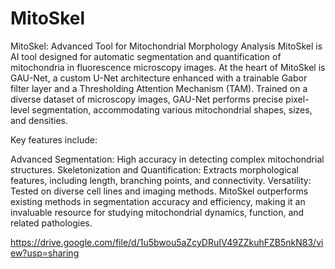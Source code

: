 # MitoSkel
MitoSkel: Advanced Tool for Mitochondrial Morphology Analysis
MitoSkel is AI tool designed for automatic segmentation and quantification of mitochondria in fluorescence microscopy images. At the heart of MitoSkel is GAU-Net, a custom U-Net architecture enhanced with a trainable Gabor filter layer and a Thresholding Attention Mechanism (TAM). Trained on a diverse dataset of microscopy images, GAU-Net performs precise pixel-level segmentation, accommodating various mitochondrial shapes, sizes, and densities.

Key features include:

Advanced Segmentation: High accuracy in detecting complex mitochondrial structures.
Skeletonization and Quantification: Extracts morphological features, including length, branching points, and connectivity.
Versatility: Tested on diverse cell lines and imaging methods.
MitoSkel outperforms existing methods in segmentation accuracy and efficiency, making it an invaluable resource for studying mitochondrial dynamics, function, and related pathologies.

https://drive.google.com/file/d/1u5bwou5aZcyDRuIV49ZZkuhFZB5nkN83/view?usp=sharing
